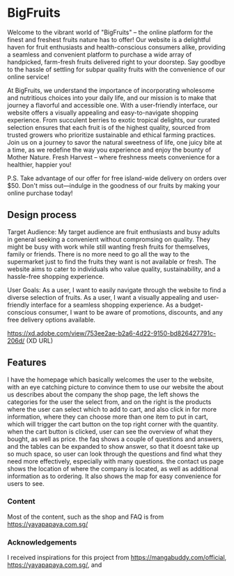 # BigFruits

Welcome to the vibrant world of "BigFruits" – the online platform for the finest and freshest fruits nature has to offer! Our website is a delightful haven for fruit enthusiasts and health-conscious consumers alike, providing a seamless and convenient platform to purchase a wide array of handpicked, farm-fresh fruits delivered right to your doorstep. Say goodbye to the hassle of settling for subpar quality fruits with the convenience of our online service!

At BigFruits, we understand the importance of incorporating wholesome and nutritious choices into your daily life, and our mission is to make that journey a flavorful and accessible one. With a user-friendly interface, our website offers a visually appealing and easy-to-navigate shopping experience. From succulent berries to exotic tropical delights, our curated selection ensures that each fruit is of the highest quality, sourced from trusted growers who prioritize sustainable and ethical farming practices. Join us on a journey to savor the natural sweetness of life, one juicy bite at a time, as we redefine the way you experience and enjoy the bounty of Mother Nature. Fresh Harvest – where freshness meets convenience for a healthier, happier you!

P.S. Take advantage of our offer for free island-wide delivery on orders over $50. Don't miss out—indulge in the goodness of our fruits by making your online purchase today!

## Design process

Target Audience:
My target audience are fruit enthusiasts and busy adults in general seeking a convenient without compromsing on quality. They might be busy with work while still wanting fresh fruits for themselves, family or friends. There is no more need to go all the way to the supermarket just to find the fruits they want is not available or fresh. The website aims to cater to individuals who value quality, sustainability, and a hassle-free shopping experience.


User Goals:
As a user, I want to easily navigate through the website to find a diverse selection of  fruits.
As a user, I want a visually appealing and user-friendly interface for a seamless shopping experience.
As a budget-conscious consumer, I want to be aware of promotions, discounts, and any free delivery options available.

https://xd.adobe.com/view/753ee2ae-b2a6-4d22-9150-bd826427791c-206d/ (XD URL)

## Features
I have the homepage which basically welcomes the user to the website, with an eye catching picture to convince them to use our website
the about us describes about the company
the shop page, the left shows the categories for the user the select from, and on the right is the products where the user can select which to add to cart, and also click in for more information, where they can choose more than one item to put in cart, which will trigger the cart  button on the top right corner with the quantity.
when the cart button is clicked, user can see the overview of what they bought, as well as price.
the faq shows a couple of questions and answers, and the tables can be expanded to show answer, so that it doesnt take up so much space, so user can look through the questions and find what they need more effectively, especially with many questions.
the contact us page shows the location of where the company is located, as well as additional information as to ordering. It also shows the map for easy convenience for users to see.

### Content
Most of the content, such as the shop and FAQ is from https://yayapapaya.com.sg/
### Acknowledgements
I received inspirations for this project from https://mangabuddy.com/official, https://yayapapaya.com.sg/, and 










